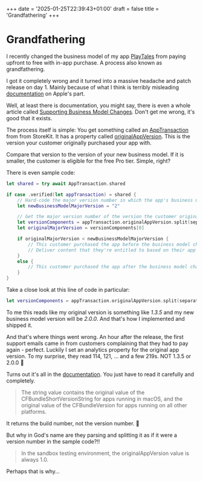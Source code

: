 +++
date = '2025-01-25T22:39:43+01:00'
draft = false
title = 'Grandfathering'
+++

# Grandfathering

I recently changed the business model of my app [PlayTales](https://apps.apple.com/us/app/playtales/id6444850972) from paying upfront to free with in-app purchase. A process also known as grandfathering.

I got it completely wrong and it turned into a massive headache and patch release on day 1. Mainly because of what I think is terribly misleading [documentation](https://developer.apple.com/documentation/storekit/supporting-business-model-changes-by-using-the-app-transaction) on Apple's part.

<!--more-->

Well, at least there is documentation, you might say, there is even a whole article called [Supporting Business Model Changes](https://developer.apple.com/documentation/storekit/supporting-business-model-changes-by-using-the-app-transaction). Don't get me wrong, it's good that it exists.

The process itself is simple: You get something called an [AppTransaction](https://developer.apple.com/documentation/storekit/apptransaction) from from StoreKit. It has a property called [originalAppVersion](https://developer.apple.com/documentation/storekit/apptransaction/originalappversion). This is the version your customer originally purchased your app with.

Compare that version to the version of your new business model. If it is smaller, the customer is eligible for the free Pro tier. Simple, right?

There is even sample code:

```swift
let shared = try await AppTransaction.shared

if case .verified(let appTransaction) = shared {
    // Hard-code the major version number in which the app's business model changed.
    let newBusinessModelMajorVersion = "2" 

    // Get the major version number of the version the customer originally purchased.
    let versionComponents = appTransaction.originalAppVersion.split(separator: ".")
    let originalMajorVersion = versionComponents[0]

    if originalMajorVersion < newBusinessModelMajorVersion {
        // This customer purchased the app before the business model changed.
        // Deliver content that they're entitled to based on their app purchase.
    }
    else {
        // This customer purchased the app after the business model changed.
    }
}
```
Take a close look at this line of code in particular:
```swift
let versionComponents = appTransaction.originalAppVersion.split(separator: ".")
```
To me this reads like my original version is something like *1.3.5* and my new business model version will be *2.0.0*. And that's how I implemented and shipped it.

And that's where things went wrong. An hour after the release, the first support emails came in from customers complaining that they had to pay again - perfect. Luckily I set an analytics property for the original app version. To my surprise, they read 114, 121, ... and a few 219s. NOT 1.3.5 or 2.0.0 🤬

Turns out it's all in the [documentation](https://developer.apple.com/documentation/storekit/apptransaction/originalappversion). You just have to read it carefully and completely.

> The string value contains the original value of the CFBundleShortVersionString for apps running in macOS, and the original value of the CFBundleVersion for apps running on all other platforms.

It returns the build number, not the version number. 🤯

But why in God's name are they parsing and splitting it as if it were a version number in the sample code?!!

> In the sandbox testing environment, the originalAppVersion value is always 1.0.

Perhaps that is why... 

<!--![A Picture of a smiley](images/image.png)-->